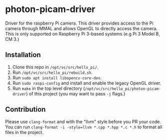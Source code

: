 # photon-picam-driver
Driver for the raspberry Pi camera. This driver provides access to the Pi camera through MMAL and allows OpenGL to directly access the camera. This is only supported on Raspberry Pi 3-based systems (e.g Pi 3 Model B, CM 3.)

## Installation
 1. Clone this repo in `/opt/vc/src/hello_pi/`.
 2. Run `/opt/vc/src/hello_pi/rebuild.sh`.
 3. Run `sudo apt install libopencv-core-dev`.
 4. Run `sudo raspi-config` and install and enable the legacy OpenGL driver.
 4. Run `make` in the top level directory (`/opt/vc/src/hello_pi/photon-picam-driver`) of this project (you may want to pass `-j` flags.)

## Contribution
Please use `clang-format` and with the "llvm" style before you PR your code. You can run `clang-format -i -style=llvm *.cpp *.hpp *.c *.h` to format all files in the project.
